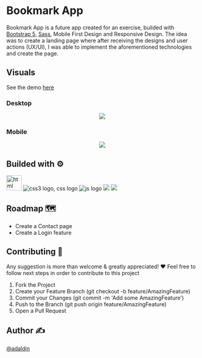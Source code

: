 # Bookmark App
Bookmark App is a future app created for an exercise, builded with [Bootstrap 5](https://getbootstrap.com/), [Sass](https://sass-lang.com/), Mobile First Design and Responsive Design. The idea was to create a landing page where after receiving the designs and user actions (UX/UI), I was able to implement the aforementioned technologies and create the page.


## Visuals
See the demo [here](https://bookmarkappp.netlify.app)
### Desktop
<p align="center">
  <img src="https://user-images.githubusercontent.com/18453013/191463823-1ed3fb7c-4040-4785-8167-d0a63eb98ef4.gif" />
</p>

### Mobile
<p align="center">
  <img src="https://user-images.githubusercontent.com/18453013/191462619-b2d868c9-ab56-4ef8-ab02-1cf90efc592b.gif" />
</p>

## Builded with ⚙️
<div>
<img src="https://img.icons8.com/external-those-icons-flat-those-icons/48/000000/external-HTML5-programming-and-development-those-icons-flat-those-icons.png"alt="html logo" width="40px"/>
  <img src="https://img.icons8.com/color/48/000000/css3.png" alt="css3 logo, css logo"/>
  <img src="https://img.icons8.com/fluency/48/000000/javascript.png"alt="js logo"/>
  <img src="https://img.icons8.com/color/48/000000/bootstrap.png"/>
  <img src="https://img.icons8.com/material-outlined/48/000000/sass.png"/>
    </div>   
    

## Roadmap 🗺️
* Create a Contact page
* Create a Login feature


## Contributing 🤝
 Any suggestion is more than welcome & greatly appreciated! ❤️
 Feel free to follow next steps in order to contribute to this project
 
1. Fork the Project 
2. Create your Feature Branch (git checkout -b feature/AmazingFeature) 
3. Commit your Changes (git commit -m 'Add some AmazingFeature')
4. Push to the Branch (git push origin feature/AmazingFeature)
5. Open a Pull Request


## Author ✍️
[@adaldin](https://github.com/adaldin)

